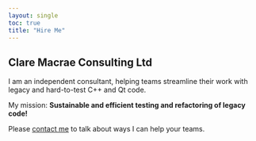 ```yaml
---
layout: single
toc: true
title: "Hire Me"
---
```


## Clare Macrae Consulting Ltd

I am an independent consultant, helping teams streamline their work with legacy and hard-to-test C++ and Qt code.

My mission: **Sustainable and efficient testing and refactoring of legacy code!**

Please [contact me](/contact_me.html) to talk about ways I can help your teams.
